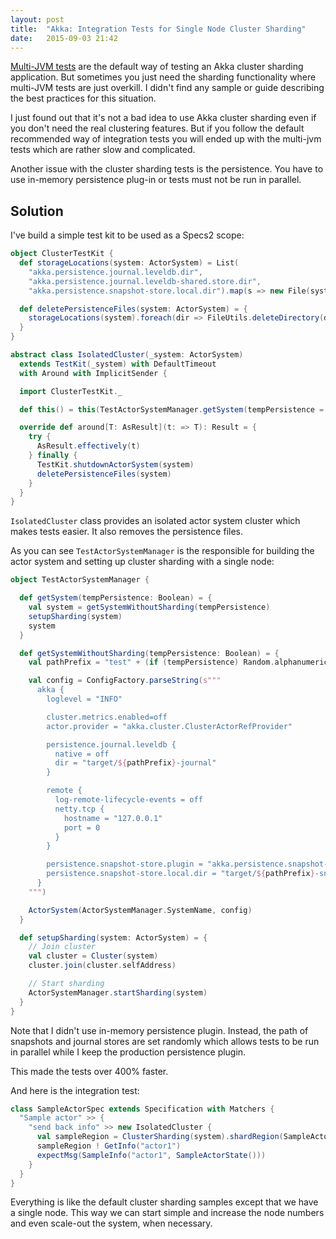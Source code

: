 ```yaml
---
layout: post
title:  "Akka: Integration Tests for Single Node Cluster Sharding"
date:   2015-09-03 21:42
---
```


[Multi-JVM tests](https://github.com/typesafehub/activator-akka-cluster-sharding-scala/tree/master/src/multi-jvm/scala/sample/blog) are the default way of testing an Akka cluster sharding application. But sometimes you just need the sharding functionality where multi-JVM tests are just overkill. I didn't find any sample or guide describing the best practices for this situation.

<!--more-->

I just found out that it's not a bad idea to use Akka cluster sharding even if you don't need the real clustering features. But if you follow the default recommended way of integration tests you will ended up with the multi-jvm tests which are rather slow and complicated.

Another issue with the cluster sharding tests is the persistence. You have to use in-memory persistence plug-in or tests must not be run in parallel.

## Solution

I've build a simple test kit to be used as a Specs2 scope:

```scala
object ClusterTestKit {
  def storageLocations(system: ActorSystem) = List(
    "akka.persistence.journal.leveldb.dir",
    "akka.persistence.journal.leveldb-shared.store.dir",
    "akka.persistence.snapshot-store.local.dir").map(s => new File(system.settings.config.getString(s)))

  def deletePersistenceFiles(system: ActorSystem) = {
    storageLocations(system).foreach(dir => FileUtils.deleteDirectory(dir))
  }
}

abstract class IsolatedCluster(_system: ActorSystem)
  extends TestKit(_system) with DefaultTimeout
  with Around with ImplicitSender {

  import ClusterTestKit._

  def this() = this(TestActorSystemManager.getSystem(tempPersistence = true))

  override def around[T: AsResult](t: => T): Result = {
    try {
      AsResult.effectively(t)
    } finally {
      TestKit.shutdownActorSystem(system)
      deletePersistenceFiles(system)
    }
  }
}
```

`IsolatedCluster` class provides an isolated actor system cluster which makes tests easier. It also removes the persistence files.

As you can see `TestActorSystemManager` is the responsible for building the actor system and setting up cluster sharding with a single node:
```scala
object TestActorSystemManager {

  def getSystem(tempPersistence: Boolean) = {
    val system = getSystemWithoutSharding(tempPersistence)
    setupSharding(system)
    system
  }

  def getSystemWithoutSharding(tempPersistence: Boolean) = {
    val pathPrefix = "test" + (if (tempPersistence) Random.alphanumeric.take(5).mkString else "")

    val config = ConfigFactory.parseString(s"""
      akka {
        loglevel = "INFO"

        cluster.metrics.enabled=off
        actor.provider = "akka.cluster.ClusterActorRefProvider"

        persistence.journal.leveldb {
          native = off
          dir = "target/${pathPrefix}-journal"
        }

        remote {
          log-remote-lifecycle-events = off
          netty.tcp {
            hostname = "127.0.0.1"
            port = 0
          }
        }

        persistence.snapshot-store.plugin = "akka.persistence.snapshot-store.local"
        persistence.snapshot-store.local.dir = "target/${pathPrefix}-snapshots"
      }
    """)

    ActorSystem(ActorSystemManager.SystemName, config)
  }

  def setupSharding(system: ActorSystem) = {
    // Join cluster
    val cluster = Cluster(system)
    cluster.join(cluster.selfAddress)

    // Start sharding
    ActorSystemManager.startSharding(system)
  }
}
```

Note that I didn't use in-memory persistence plugin. Instead, the path of snapshots and journal stores are set randomly which allows tests to be run in parallel while I keep the production persistence plugin.

This made the tests over 400% faster.

And here is the integration test:

```scala
class SampleActorSpec extends Specification with Matchers {
  "Sample actor" >> {
    "send back info" >> new IsolatedCluster {
      val sampleRegion = ClusterSharding(system).shardRegion(SampleActor.shardName)
      sampleRegion ! GetInfo("actor1")
      expectMsg(SampleInfo("actor1", SampleActorState()))
    }
  }
}
```

Everything is like the default cluster sharding samples except that we have a single node. This way we can start simple and increase the node numbers and even scale-out the system, when necessary.